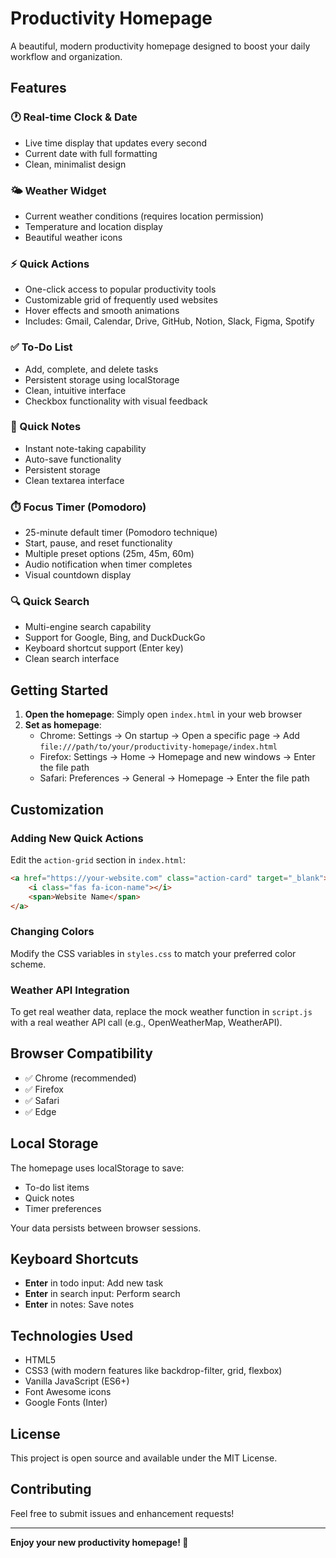# Productivity Homepage

A beautiful, modern productivity homepage designed to boost your daily workflow and organization.

## Features

### 🕐 Real-time Clock & Date
- Live time display that updates every second
- Current date with full formatting
- Clean, minimalist design

### 🌤️ Weather Widget
- Current weather conditions (requires location permission)
- Temperature and location display
- Beautiful weather icons

### ⚡ Quick Actions
- One-click access to popular productivity tools
- Customizable grid of frequently used websites
- Hover effects and smooth animations
- Includes: Gmail, Calendar, Drive, GitHub, Notion, Slack, Figma, Spotify

### ✅ To-Do List
- Add, complete, and delete tasks
- Persistent storage using localStorage
- Clean, intuitive interface
- Checkbox functionality with visual feedback

### 📝 Quick Notes
- Instant note-taking capability
- Auto-save functionality
- Persistent storage
- Clean textarea interface

### ⏱️ Focus Timer (Pomodoro)
- 25-minute default timer (Pomodoro technique)
- Start, pause, and reset functionality
- Multiple preset options (25m, 45m, 60m)
- Audio notification when timer completes
- Visual countdown display

### 🔍 Quick Search
- Multi-engine search capability
- Support for Google, Bing, and DuckDuckGo
- Keyboard shortcut support (Enter key)
- Clean search interface

## Getting Started

1. **Open the homepage**: Simply open `index.html` in your web browser
2. **Set as homepage**: 
   - Chrome: Settings → On startup → Open a specific page → Add `file:///path/to/your/productivity-homepage/index.html`
   - Firefox: Settings → Home → Homepage and new windows → Enter the file path
   - Safari: Preferences → General → Homepage → Enter the file path

## Customization

### Adding New Quick Actions
Edit the `action-grid` section in `index.html`:

```html
<a href="https://your-website.com" class="action-card" target="_blank">
    <i class="fas fa-icon-name"></i>
    <span>Website Name</span>
</a>
```

### Changing Colors
Modify the CSS variables in `styles.css` to match your preferred color scheme.

### Weather API Integration
To get real weather data, replace the mock weather function in `script.js` with a real weather API call (e.g., OpenWeatherMap, WeatherAPI).

## Browser Compatibility

- ✅ Chrome (recommended)
- ✅ Firefox
- ✅ Safari
- ✅ Edge

## Local Storage

The homepage uses localStorage to save:
- To-do list items
- Quick notes
- Timer preferences

Your data persists between browser sessions.

## Keyboard Shortcuts

- **Enter** in todo input: Add new task
- **Enter** in search input: Perform search
- **Enter** in notes: Save notes

## Technologies Used

- HTML5
- CSS3 (with modern features like backdrop-filter, grid, flexbox)
- Vanilla JavaScript (ES6+)
- Font Awesome icons
- Google Fonts (Inter)

## License

This project is open source and available under the MIT License.

## Contributing

Feel free to submit issues and enhancement requests!

---

**Enjoy your new productivity homepage! 🚀**
